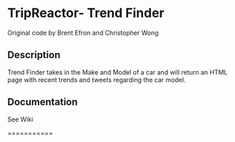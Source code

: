 TripReactor- Trend Finder
===========
Original code by Brent Efron and Christopher Wong  
  
    
Description  
------------- 
Trend Finder takes in the Make and Model of a car and will return an HTML page with recent trends and tweets regarding the car model.  

  
    
Documentation  
---------------
See Wiki

===========


